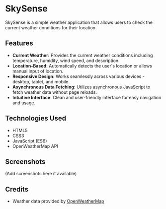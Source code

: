 # SkySense

SkySense is a simple weather application that allows users to check the current weather conditions for their location.

## Features

- **Current Weather:** Provides the current weather conditions including temperature, humidity, wind speed, and description.
- **Location-Based:** Automatically detects the user's location or allows manual input of location.
- **Responsive Design:** Works seamlessly across various devices - desktop, tablet, and mobile.
- **Asynchronous Data Fetching:** Utilizes asynchronous JavaScript to fetch weather data without page reloads.
- **Intuitive Interface:** Clean and user-friendly interface for easy navigation and usage.

## Technologies Used

- HTML5
- CSS3
- JavaScript (ES6)
- OpenWeatherMap API

## Screenshots

(Add screenshots here if available)

## Credits

- Weather data provided by [OpenWeatherMap](https://openweathermap.org/)
